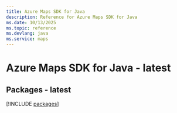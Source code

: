 ```yaml
---
title: Azure Maps SDK for Java
description: Reference for Azure Maps SDK for Java
ms.date: 10/13/2025
ms.topic: reference
ms.devlang: java
ms.service: maps
---
```

# Azure Maps SDK for Java - latest
## Packages - latest
[!INCLUDE [packages](maps-index.md)]